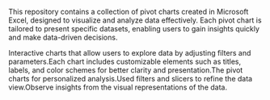 This repository contains a collection of pivot charts created in Microsoft Excel, designed to visualize and analyze data effectively. Each pivot chart is tailored to present specific datasets, enabling users to gain insights quickly and make data-driven decisions.

Interactive charts that allow users to explore data by adjusting filters and parameters.Each chart includes customizable elements such as titles, labels, and color schemes for better clarity and presentation.The pivot charts for personalized analysis.Used filters and slicers to refine the data view.Observe insights from the visual representations of the data.
